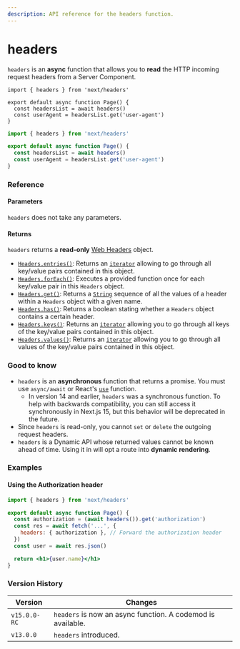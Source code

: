 ```yaml
---
description: API reference for the headers function.
---
```


# headers

`headers` is an **async** function that allows you to **read** the HTTP incoming request headers from a Server Component.

```tsx
import { headers } from 'next/headers'

export default async function Page() {
  const headersList = await headers()
  const userAgent = headersList.get('user-agent')
}
```

```jsx
import { headers } from 'next/headers'

export default async function Page() {
  const headersList = await headers()
  const userAgent = headersList.get('user-agent')
}
```

### Reference

#### Parameters

`headers` does not take any parameters.

#### Returns

`headers` returns a **read-only** [Web Headers](https://developer.mozilla.org/docs/Web/API/Headers) object.

* [`Headers.entries()`](https://developer.mozilla.org/docs/Web/API/Headers/entries): Returns an [`iterator`](https://developer.mozilla.org/docs/Web/JavaScript/Reference/Iteration_protocols) allowing to go through all key/value pairs contained in this object.
* [`Headers.forEach()`](https://developer.mozilla.org/docs/Web/API/Headers/forEach): Executes a provided function once for each key/value pair in this `Headers` object.
* [`Headers.get()`](https://developer.mozilla.org/docs/Web/API/Headers/get): Returns a [`String`](https://developer.mozilla.org/docs/Web/JavaScript/Reference/Global_Objects/String) sequence of all the values of a header within a `Headers` object with a given name.
* [`Headers.has()`](https://developer.mozilla.org/docs/Web/API/Headers/has): Returns a boolean stating whether a `Headers` object contains a certain header.
* [`Headers.keys()`](https://developer.mozilla.org/docs/Web/API/Headers/keys): Returns an [`iterator`](https://developer.mozilla.org/docs/Web/JavaScript/Reference/Iteration_protocols) allowing you to go through all keys of the key/value pairs contained in this object.
* [`Headers.values()`](https://developer.mozilla.org/docs/Web/API/Headers/values): Returns an [`iterator`](https://developer.mozilla.org/docs/Web/JavaScript/Reference/Iteration_protocols) allowing you to go through all values of the key/value pairs contained in this object.

### Good to know

* `headers` is an **asynchronous** function that returns a promise. You must use `async/await` or React's [`use`](https://react.dev/reference/react/use) function.
  * In version 14 and earlier, `headers` was a synchronous function. To help with backwards compatibility, you can still access it synchronously in Next.js 15, but this behavior will be deprecated in the future.
* Since `headers` is read-only, you cannot `set` or `delete` the outgoing request headers.
* `headers` is a Dynamic API whose returned values cannot be known ahead of time. Using it in will opt a route into **dynamic rendering**.

### Examples

#### Using the Authorization header

```jsx
import { headers } from 'next/headers'

export default async function Page() {
  const authorization = (await headers()).get('authorization')
  const res = await fetch('...', {
    headers: { authorization }, // Forward the authorization header
  })
  const user = await res.json()

  return <h1>{user.name}</h1>
}
```

### Version History

| Version      | Changes                                                     |
| ------------ | ----------------------------------------------------------- |
| `v15.0.0-RC` | `headers` is now an async function. A codemod is available. |
| `v13.0.0`    | `headers` introduced.                                       |

